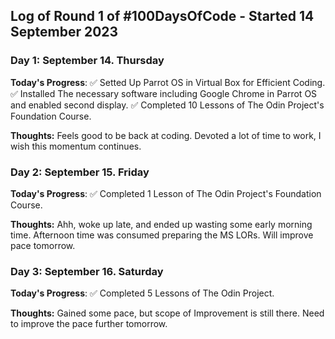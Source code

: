 
## Log of Round 1 of #100DaysOfCode - Started 14 September 2023

### Day 1: September 14. Thursday

**Today's Progress**:
✅ Setted Up Parrot OS in Virtual Box for Efficient Coding.
✅ Installed The necessary software including Google Chrome in Parrot OS and enabled second display.
✅ Completed 10 Lessons of The Odin Project's Foundation Course.

**Thoughts:** Feels good to be back at coding. Devoted a lot of time to work, I wish this momentum continues.

### Day 2: September 15. Friday

**Today's Progress**:
✅ Completed 1 Lesson of The Odin Project's Foundation Course.

**Thoughts:** Ahh, woke up late, and ended up wasting some early morning time. Afternoon time was consumed preparing the MS LORs. Will improve pace tomorrow.

### Day 3: September 16. Saturday

**Today's Progress**:
✅ Completed 5 Lessons of The Odin Project.

**Thoughts:** Gained some pace, but scope of Improvement is still there. Need to improve the pace further tomorrow. 
